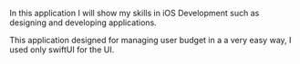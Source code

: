 In this application I will show my skills in iOS Development such as designing and developing applications. 

This application designed for managing user budget in a a very easy way, I used only swiftUI for the UI.
